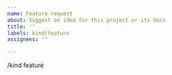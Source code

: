 ```yaml
---
name: Feature request
about: Suggest an idea for this project or its docs
title: ''
labels: kind/feature
assignees: ''

---
```


<!--

Welcome to ingress-nginx!  For a smooth feature request process, try to
answer the following questions. Don't worry if they're not all applicable; just
try to include what you can :-)

If you need to include code snippets or logs, please put them in fenced code
blocks.  If they're super-long, please use the details tag like
<details><summary>super-long log</summary> lots of stuff </details>

-->

<!-- What do you want to happen? -->

<!-- Is there currently another issue associated with this? -->

<!-- Does it require a particular kubernetes version? -->

<!-- If this is actually about documentation, add `/kind documentation` below -->

/kind feature
